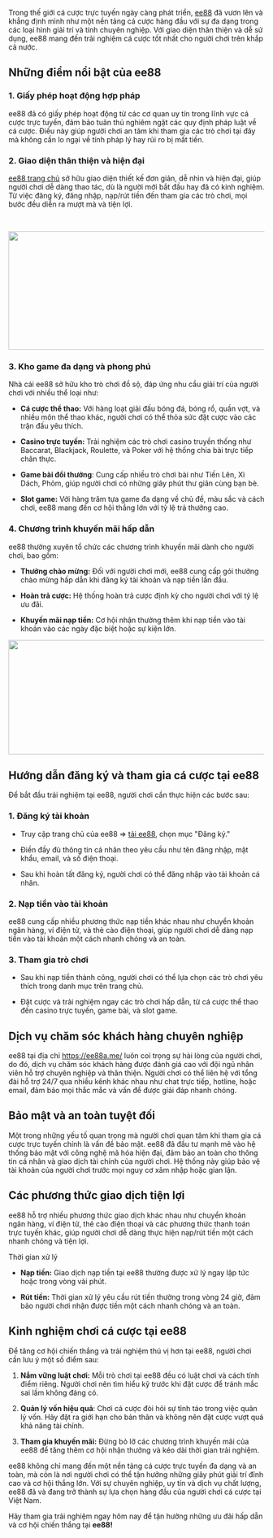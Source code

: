 <p dir="ltr">Trong thế giới c&aacute; cược trực tuyến ng&agrave;y c&agrave;ng ph&aacute;t triển,&nbsp;<a href="https://ee88a.me/">ee88</a> đ&atilde; vươn l&ecirc;n v&agrave; khẳng định m&igrave;nh như một nền tảng c&aacute; cược h&agrave;ng đầu với sự đa dạng trong c&aacute;c loại h&igrave;nh giải tr&iacute; v&agrave; t&iacute;nh chuy&ecirc;n nghiệp. Với giao diện th&acirc;n thiện v&agrave; dễ sử dụng, ee88 mang đến trải nghiệm c&aacute; cược tốt nhất cho người chơi tr&ecirc;n khắp cả nước.</p>
<h2 dir="ltr">Những điểm nổi bật của ee88</h2>
<h3 dir="ltr">1. Giấy ph&eacute;p hoạt động hợp ph&aacute;p</h3>
<p dir="ltr">ee88 đ&atilde; c&oacute; giấy ph&eacute;p hoạt động từ c&aacute;c cơ quan uy t&iacute;n trong lĩnh vực c&aacute; cược trực tuyến, đảm bảo tu&acirc;n thủ nghi&ecirc;m ngặt c&aacute;c quy định ph&aacute;p luật về c&aacute; cược. Điều n&agrave;y gi&uacute;p người chơi an t&acirc;m khi tham gia c&aacute;c tr&ograve; chơi tại đ&acirc;y m&agrave; kh&ocirc;ng cần lo ngại về t&iacute;nh ph&aacute;p l&yacute; hay rủi ro bị mất tiền.</p>
<h3 dir="ltr">2. Giao diện th&acirc;n thiện v&agrave; hiện đại</h3>
<p dir="ltr"><a href="https://ee88a.me/">ee88 trang chủ</a> sở hữu giao diện thiết kế đơn giản, dễ nh&igrave;n v&agrave; hiện đại, gi&uacute;p người chơi dễ d&agrave;ng thao t&aacute;c, d&ugrave; l&agrave; người mới bắt đầu hay đ&atilde; c&oacute; kinh nghiệm. Từ việc đăng k&yacute;, đăng nhập, nạp/r&uacute;t tiền đến tham gia c&aacute;c tr&ograve; chơi, mọi bước đều diễn ra mượt m&agrave; v&agrave; tiện lợi.</p>
<p dir="ltr">&nbsp;</p>
<p dir="ltr"><img src="https://pbs.twimg.com/profile_banners/1839871717910687747/1727495150/1500x500" alt="" width="698" height="233" /></p>
<h3 dir="ltr">3. Kho game đa dạng v&agrave; phong ph&uacute;</h3>
<p dir="ltr">Nh&agrave; c&aacute;i ee88 sở hữu kho tr&ograve; chơi đồ sộ, đ&aacute;p ứng nhu cầu giải tr&iacute; của người chơi với nhiều thể loại như:</p>
<ul>
<li dir="ltr">
<p dir="ltr"><strong>C&aacute; cược thể thao:</strong> Với h&agrave;ng loạt giải đấu b&oacute;ng đ&aacute;, b&oacute;ng rổ, quần vợt, v&agrave; nhiều m&ocirc;n thể thao kh&aacute;c, người chơi c&oacute; thể thỏa sức đặt cược v&agrave;o c&aacute;c trận đấu y&ecirc;u th&iacute;ch.</p>
</li>
<li dir="ltr">
<p dir="ltr"><strong>Casino trực tuyến:</strong> Trải nghiệm c&aacute;c tr&ograve; chơi casino truyền thống như Baccarat, Blackjack, Roulette, v&agrave; Poker với hệ thống chia b&agrave;i trực tiếp ch&acirc;n thực.</p>
</li>
<li dir="ltr">
<p dir="ltr"><strong>Game b&agrave;i đổi thưởng</strong>: Cung cấp nhiều tr&ograve; chơi b&agrave;i như Tiến L&ecirc;n, X&igrave; D&aacute;ch, Phỏm, gi&uacute;p người chơi c&oacute; những gi&acirc;y ph&uacute;t thư gi&atilde;n c&ugrave;ng bạn b&egrave;.</p>
</li>
<li dir="ltr">
<p dir="ltr"><strong>Slot game:</strong> Với h&agrave;ng trăm tựa game đa dạng về chủ đề, m&agrave;u sắc v&agrave; c&aacute;ch chơi, ee88 mang đến cơ hội thắng lớn với tỷ lệ trả thưởng cao.</p>
</li>
</ul>
<h3 dir="ltr">4. Chương tr&igrave;nh khuyến m&atilde;i hấp dẫn</h3>
<p dir="ltr">ee88 thường xuy&ecirc;n tổ chức c&aacute;c chương tr&igrave;nh khuyến m&atilde;i d&agrave;nh cho người chơi, bao gồm:</p>
<ul>
<li dir="ltr">
<p dir="ltr"><strong>Thưởng ch&agrave;o mừng:</strong> Đối với người chơi mới, ee88 cung cấp g&oacute;i thưởng ch&agrave;o mừng hấp dẫn khi đăng k&yacute; t&agrave;i khoản v&agrave; nạp tiền lần đầu.</p>
</li>
<li dir="ltr">
<p dir="ltr"><strong>Ho&agrave;n trả cược:</strong> Hệ thống ho&agrave;n trả cược định kỳ cho người chơi với tỷ lệ ưu đ&atilde;i.</p>
</li>
<li dir="ltr">
<p dir="ltr"><strong>Khuyến m&atilde;i nạp tiền:</strong> Cơ hội nhận thưởng th&ecirc;m khi nạp tiền v&agrave;o t&agrave;i khoản v&agrave;o c&aacute;c ng&agrave;y đặc biệt hoặc sự kiện lớn.</p>
</li>
</ul>
<p><img src="https://pbs.twimg.com/profile_banners/1839871717910687747/1727495219/1500x500" alt="" width="674" height="225" /></p>
<h2 dir="ltr">Hướng dẫn đăng k&yacute; v&agrave; tham gia c&aacute; cược tại ee88</h2>
<p dir="ltr">Để bắt đầu trải nghiệm tại ee88, người chơi cần thực hiện c&aacute;c bước sau:</p>
<h3 dir="ltr">1. Đăng k&yacute; t&agrave;i khoản</h3>
<ul>
<li dir="ltr">
<p dir="ltr">Truy cập trang chủ của ee88 =&gt;&nbsp;<a href="https://ee88a.me/">tải ee88</a>, chọn mục "Đăng k&yacute;."</p>
</li>
<li dir="ltr">
<p dir="ltr">Điền đầy đủ th&ocirc;ng tin c&aacute; nh&acirc;n theo y&ecirc;u cầu như t&ecirc;n đăng nhập, mật khẩu, email, v&agrave; số điện thoại.</p>
</li>
<li dir="ltr">
<p dir="ltr">Sau khi ho&agrave;n tất đăng k&yacute;, người chơi c&oacute; thể đăng nhập v&agrave;o t&agrave;i khoản c&aacute; nh&acirc;n.</p>
</li>
</ul>
<h3 dir="ltr">2. Nạp tiền v&agrave;o t&agrave;i khoản</h3>
<p dir="ltr">ee88 cung cấp nhiều phương thức nạp tiền kh&aacute;c nhau như chuyển khoản ng&acirc;n h&agrave;ng, v&iacute; điện tử, v&agrave; thẻ c&agrave;o điện thoại, gi&uacute;p người chơi dễ d&agrave;ng nạp tiền v&agrave;o t&agrave;i khoản một c&aacute;ch nhanh ch&oacute;ng v&agrave; an to&agrave;n.</p>
<h3 dir="ltr">3. Tham gia tr&ograve; chơi</h3>
<ul>
<li dir="ltr">
<p dir="ltr">Sau khi nạp tiền th&agrave;nh c&ocirc;ng, người chơi c&oacute; thể lựa chọn c&aacute;c tr&ograve; chơi y&ecirc;u th&iacute;ch trong danh mục tr&ecirc;n trang chủ.</p>
</li>
<li dir="ltr">
<p dir="ltr">Đặt cược v&agrave; trải nghiệm ngay c&aacute;c tr&ograve; chơi hấp dẫn, từ c&aacute; cược thể thao đến casino trực tuyến, game b&agrave;i, v&agrave; slot game.</p>
</li>
</ul>
<h2 dir="ltr">Dịch vụ chăm s&oacute;c kh&aacute;ch h&agrave;ng chuy&ecirc;n nghiệp</h2>
<p dir="ltr">ee88 tại địa chỉ&nbsp;<a href="https://ee88a.me/">https://ee88a.me/</a> lu&ocirc;n coi trọng sự h&agrave;i l&ograve;ng của người chơi, do đ&oacute;, dịch vụ chăm s&oacute;c kh&aacute;ch h&agrave;ng được đ&aacute;nh gi&aacute; cao với đội ngũ nh&acirc;n vi&ecirc;n hỗ trợ chuy&ecirc;n nghiệp v&agrave; th&acirc;n thiện. Người chơi c&oacute; thể li&ecirc;n hệ với tổng đ&agrave;i hỗ trợ 24/7 qua nhiều k&ecirc;nh kh&aacute;c nhau như chat trực tiếp, hotline, hoặc email, đảm bảo mọi thắc mắc v&agrave; vấn đề được giải đ&aacute;p nhanh ch&oacute;ng.</p>
<h2 dir="ltr">Bảo mật v&agrave; an to&agrave;n tuyệt đối</h2>
<p dir="ltr">Một trong những yếu tố quan trọng m&agrave; người chơi quan t&acirc;m khi tham gia c&aacute; cược trực tuyến ch&iacute;nh l&agrave; vấn đề bảo mật. ee88 đ&atilde; đầu tư mạnh mẽ v&agrave;o hệ thống bảo mật với c&ocirc;ng nghệ m&atilde; h&oacute;a hiện đại, đảm bảo an to&agrave;n cho th&ocirc;ng tin c&aacute; nh&acirc;n v&agrave; giao dịch t&agrave;i ch&iacute;nh của người chơi. Hệ thống n&agrave;y gi&uacute;p bảo vệ t&agrave;i khoản của người chơi trước mọi nguy cơ x&acirc;m nhập hoặc gian lận.</p>
<h2 dir="ltr">C&aacute;c phương thức giao dịch tiện lợi</h2>
<p dir="ltr">ee88 hỗ trợ nhiều phương thức giao dịch kh&aacute;c nhau như chuyển khoản ng&acirc;n h&agrave;ng, v&iacute; điện tử, thẻ c&agrave;o điện thoại v&agrave; c&aacute;c phương thức thanh to&aacute;n trực tuyến kh&aacute;c, gi&uacute;p người chơi dễ d&agrave;ng thực hiện nạp/r&uacute;t tiền một c&aacute;ch nhanh ch&oacute;ng v&agrave; tiện lợi.</p>
<p dir="ltr">Thời gian xử l&yacute;</p>
<ul>
<li dir="ltr">
<p dir="ltr"><strong>Nạp tiền:</strong> Giao dịch nạp tiền tại ee88 thường được xử l&yacute; ngay lập tức hoặc trong v&ograve;ng v&agrave;i ph&uacute;t.</p>
</li>
<li dir="ltr">
<p dir="ltr"><strong>R&uacute;t tiền:</strong> Thời gian xử l&yacute; y&ecirc;u cầu r&uacute;t tiền thường trong v&ograve;ng 24 giờ, đảm bảo người chơi nhận được tiền một c&aacute;ch nhanh ch&oacute;ng v&agrave; an to&agrave;n.</p>
</li>
</ul>
<h2 dir="ltr">Kinh nghiệm chơi c&aacute; cược tại ee88</h2>
<p dir="ltr">Để tăng cơ hội chiến thắng v&agrave; trải nghiệm th&uacute; vị hơn tại ee88, người chơi cần lưu &yacute; một số điểm sau:</p>
<ol>
<li dir="ltr">
<p dir="ltr"><strong>Nắm vững luật chơi:</strong> Mỗi tr&ograve; chơi tại ee88 đều c&oacute; luật chơi v&agrave; c&aacute;ch t&iacute;nh điểm ri&ecirc;ng. Người chơi n&ecirc;n t&igrave;m hiểu kỹ trước khi đặt cược để tr&aacute;nh mắc sai lầm kh&ocirc;ng đ&aacute;ng c&oacute;.</p>
</li>
<li dir="ltr">
<p dir="ltr"><strong>Quản l&yacute; vốn hiệu quả</strong>: Chơi c&aacute; cược đ&ograve;i hỏi sự tỉnh t&aacute;o trong việc quản l&yacute; vốn. H&atilde;y đặt ra giới hạn cho bản th&acirc;n v&agrave; kh&ocirc;ng n&ecirc;n đặt cược vượt qu&aacute; khả năng t&agrave;i ch&iacute;nh.</p>
</li>
<li dir="ltr">
<p dir="ltr"><strong>Tham gia khuyến m&atilde;i:</strong> Đừng bỏ lỡ c&aacute;c chương tr&igrave;nh khuyến m&atilde;i của ee88 để tăng th&ecirc;m cơ hội nhận thưởng v&agrave; k&eacute;o d&agrave;i thời gian trải nghiệm.</p>
</li>
</ol>
<p dir="ltr">ee88 kh&ocirc;ng chỉ mang đến một nền tảng c&aacute; cược trực tuyến đa dạng v&agrave; an to&agrave;n, m&agrave; c&ograve;n l&agrave; nơi người chơi c&oacute; thể tận hưởng những gi&acirc;y ph&uacute;t giải tr&iacute; đỉnh cao v&agrave; cơ hội thắng lớn. Với sự chuy&ecirc;n nghiệp, uy t&iacute;n v&agrave; dịch vụ chất lượng, ee88 đ&atilde; v&agrave; đang trở th&agrave;nh sự lựa chọn h&agrave;ng đầu của người chơi c&aacute; cược tại Việt Nam.</p>
<p dir="ltr">H&atilde;y tham gia trải nghiệm ngay h&ocirc;m nay để tận hưởng những ưu đ&atilde;i hấp dẫn v&agrave; cơ hội chiến thắng tại <strong>ee88!</strong></p>